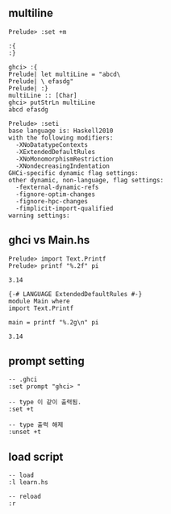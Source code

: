 ## multiline

```
Prelude> :set +m
```

```
:{
:}
```

```
ghci> :{
Prelude| let multiLine = "abcd\
Prelude| \ efasdg"
Prelude| :}
multiLine :: [Char]
ghci> putStrLn multiLine
abcd efasdg
```

```
Prelude> :seti
base language is: Haskell2010
with the following modifiers:
  -XNoDatatypeContexts
  -XExtendedDefaultRules
  -XNoMonomorphismRestriction
  -XNondecreasingIndentation
GHCi-specific dynamic flag settings:
other dynamic, non-language, flag settings:
  -fexternal-dynamic-refs
  -fignore-optim-changes
  -fignore-hpc-changes
  -fimplicit-import-qualified
warning settings:
```

## ghci vs Main.hs

```
Prelude> import Text.Printf
Prelude> printf "%.2f" pi
```

`3.14`

```
{-# LANGUAGE ExtendedDefaultRules #-}
module Main where
import Text.Printf

main = printf "%.2g\n" pi
```

`3.14`

## prompt setting

```
-- .ghci
:set prompt "ghci> "
```

```
-- type 이 같이 출력됨.
:set +t
```

```
-- type 출력 해제
:unset +t

```

## load script

```
-- load
:l learn.hs

-- reload
:r
```
